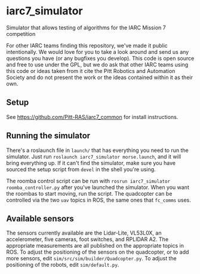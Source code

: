 # iarc7\_simulator
Simulator that allows testing of algorithms for the IARC Mission 7 competition

For other IARC teams finding this repository, we've made it public intentionally. We would love for you to take a look around and send us any questions you have (or any bugfixes you develop). This code is open source and free to use under the GPL, but we do ask that other IARC teams using this code or ideas taken from it cite the Pitt Robotics and Automation Society and do not present the work or the ideas contained within it as their own.

## Setup

See https://github.com/Pitt-RAS/iarc7_common for install instructions.

## Running the simulator

There's a roslaunch file in `launch/` that has everything you need to run the simulator.  Just run `roslaunch iarc7_simulator morse.launch`, and it will bring everything up.  If it can't find the simulator, make sure you have sourced the setup script from `devel` in the shell you're using.

The roomba control script can be run with `rosrun iarc7_simulator roomba_controller.py` after you've launched the simulator. When you want the roombas to start moving, run the script. The quadcopter can be controlled via the two `uav` topics in ROS, the same ones that `fc_comms` uses.

## Available sensors

The sensors currently available are the Lidar-Lite, VL53L0X, an accelerometer, five cameras, foot switches, and RPLIDAR A2.  The appropriate measurements are all published on the appropriate topics in ROS.  To adjust the positioning of the sensors on the quadcopter, or to add more sensors, edit `sim/src/sim/builder/Quadcopter.py`.  To adjust the positioning of the robots, edit `sim/default.py`.
